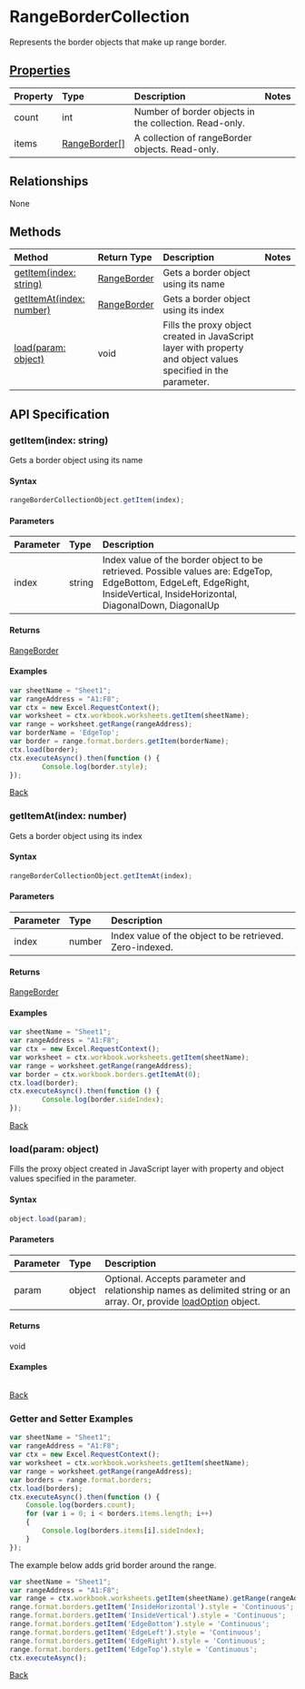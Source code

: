# RangeBorderCollection

Represents the border objects that make up range border.

## [Properties](#getter-and-setter-examples)
| Property	   | Type	|Description|Notes |
|:---------------|:--------|:----------|:-----|
|count|int|Number of border objects in the collection. Read-only.||
|items|[RangeBorder[]](rangeborder.md)|A collection of rangeBorder objects. Read-only.||

## Relationships
None


## Methods

| Method		   | Return Type	|Description|Notes |
|:---------------|:--------|:----------|:-----|
|[getItem(index: string)](#getitemindex-string)|[RangeBorder](rangeborder.md)|Gets a border object using its name||
|[getItemAt(index: number)](#getitematindex-number)|[RangeBorder](rangeborder.md)|Gets a border object using its index||
|[load(param: object)](#loadparam-object)|void|Fills the proxy object created in JavaScript layer with property and object values specified in the parameter.||

## API Specification

### getItem(index: string)
Gets a border object using its name

#### Syntax
```js
rangeBorderCollectionObject.getItem(index);
```

#### Parameters
| Parameter	   | Type	|Description|
|:---------------|:--------|:----------|
|index|string|Index value of the border object to be retrieved.  Possible values are: EdgeTop, EdgeBottom, EdgeLeft, EdgeRight, InsideVertical, InsideHorizontal, DiagonalDown, DiagonalUp|

#### Returns
[RangeBorder](rangeborder.md)

#### Examples
```js
var sheetName = "Sheet1";
var rangeAddress = "A1:F8";
var ctx = new Excel.RequestContext();
var worksheet = ctx.workbook.worksheets.getItem(sheetName);
var range = worksheet.getRange(rangeAddress);
var borderName = 'EdgeTop';
var border = range.format.borders.getItem(borderName);
ctx.load(border);
ctx.executeAsync().then(function () {
		Console.log(border.style);
});
```


[Back](#methods)

### getItemAt(index: number)
Gets a border object using its index

#### Syntax
```js
rangeBorderCollectionObject.getItemAt(index);
```

#### Parameters
| Parameter	   | Type	|Description|
|:---------------|:--------|:----------|
|index|number|Index value of the object to be retrieved. Zero-indexed.|

#### Returns
[RangeBorder](rangeborder.md)

#### Examples
```js
var sheetName = "Sheet1";
var rangeAddress = "A1:F8";
var ctx = new Excel.RequestContext();
var worksheet = ctx.workbook.worksheets.getItem(sheetName);
var range = worksheet.getRange(rangeAddress);
var border = ctx.workbook.borders.getItemAt(0);
ctx.load(border);
ctx.executeAsync().then(function () {
		Console.log(border.sideIndex);
});
```


[Back](#methods)

### load(param: object)
Fills the proxy object created in JavaScript layer with property and object values specified in the parameter.

#### Syntax
```js
object.load(param);
```

#### Parameters
| Parameter	   | Type	|Description|
|:---------------|:--------|:----------|
|param|object|Optional. Accepts parameter and relationship names as delimited string or an array. Or, provide [loadOption](loadoption.md) object.|

#### Returns
void

#### Examples
```js

```

[Back](#methods)

### Getter and Setter Examples

```js
var sheetName = "Sheet1";
var rangeAddress = "A1:F8";
var ctx = new Excel.RequestContext();
var worksheet = ctx.workbook.worksheets.getItem(sheetName);
var range = worksheet.getRange(rangeAddress);
var borders = range.format.borders;
ctx.load(borders);
ctx.executeAsync().then(function () {
	Console.log(borders.count);
	for (var i = 0; i < borders.items.length; i++)
	{
		Console.log(borders.items[i].sideIndex);
	}
});
```
The example below adds grid border around the range.

```js
var sheetName = "Sheet1";
var rangeAddress = "A1:F8";
var range = ctx.workbook.worksheets.getItem(sheetName).getRange(rangeAddress);
range.format.borders.getItem('InsideHorizontal').style = 'Continuous';
range.format.borders.getItem('InsideVertical').style = 'Continuous';
range.format.borders.getItem('EdgeBottom').style = 'Continuous';
range.format.borders.getItem('EdgeLeft').style = 'Continuous';
range.format.borders.getItem('EdgeRight').style = 'Continuous';
range.format.borders.getItem('EdgeTop').style = 'Continuous';
ctx.executeAsync();
```
[Back](#properties)
